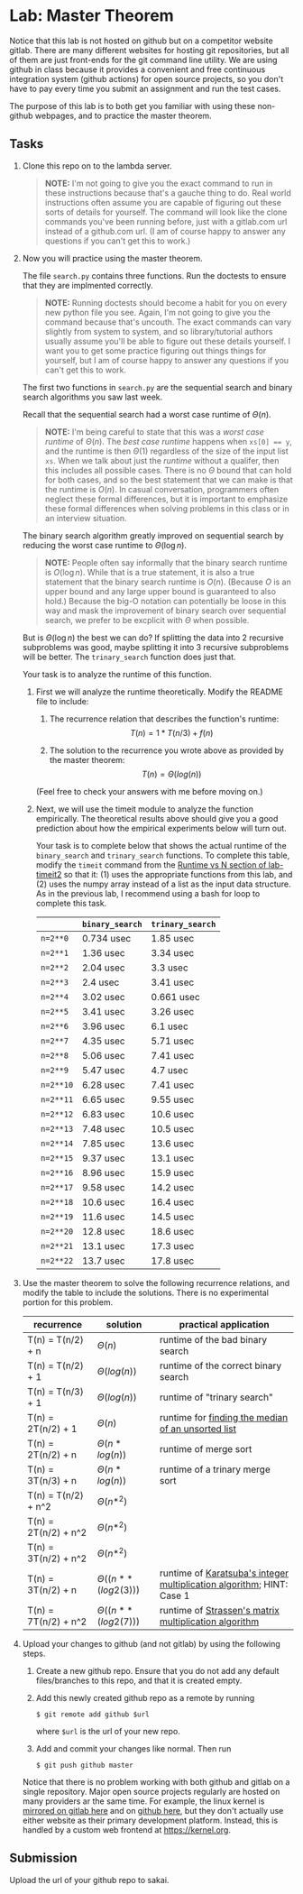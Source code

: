 # Lab: Master Theorem

Notice that this lab is not hosted on github but on a competitor website gitlab.
There are many different websites for hosting git repositories,
but all of them are just front-ends for the git command line utility.
We are using github in class because it provides a convenient and free continuous integration system (github actions) for open source projects,
so you don't have to pay every time you submit an assignment and run the test cases.

The purpose of this lab is to both get you familiar with using these non-github webpages, and to practice the master theorem.

## Tasks

1. Clone this repo on to the lambda server.

    > **NOTE:**
    > I'm not going to give you the exact command to run in these instructions because that's a gauche thing to do.
    > Real world instructions often assume you are capable of figuring out these sorts of details for yourself.
    > The command will look like the clone commands you've been running before, just with a gitlab.com url instead of a github.com url.
    > (I am of course happy to answer any questions if you can't get this to work.)

1. Now you will practice using the master theorem.

    The file `search.py` contains three functions.
    Run the doctests to ensure that they are implmented correctly.

    > **NOTE:**
    > Running doctests should become a habit for you on every new python file you see.
    > Again, I'm not going to give you the command because that's uncouth.
    > The exact commands can vary slightly from system to system,
    > and so library/tutorial authors usually assume you'll be able to figure out these details yourself.
    > I want you to get some practice figuring out things things for yourself,
    > but I am of course happy to answer any questions if you can't get this to work.

    The first two functions in `search.py` are the sequential search and binary search algorithms you saw last week.

    Recall that the sequential search had a worst case runtime of $\Theta(n)$.

    > **NOTE:**
    > I'm being careful to state that this was a *worst case runtime* of $\Theta(n)$.
    > The *best case runtime* happens when `xs[0] == y`,
    > and the runtime is then $\Theta(1)$ regardless of the size of the input list `xs`.
    > When we talk about just the *runtime* without a qualifer,
    > then this includes all possible cases.
    > There is no $\Theta$ bound that can hold for both cases,
    > and so the best statement that we can make is that the runtime is $O(n)$.
    > In casual conversation, programmers often neglect these formal differences,
    > but it is important to emphasize these formal differences when solving problems in this class or in an interview situation.

    The binary search algorithm greatly improved on sequential search by reducing the worst case runtime to $\Theta(\log n)$.

    > **NOTE:**
    > People often say informally that the binary search runtime is $O(\log n)$.
    > While that is a true statement, it is also a true statement that the binary search runtime is $O(n)$.
    > (Because $O$ is an upper bound and any large upper bound is guaranteed to also hold.)
    > Because the big-O notation can potentially be loose in this way and mask the improvement of binary search over sequential search,
    > we prefer to be excplicit with $\Theta$ when possible.

    But is $\Theta(\log n)$ the best we can do?
    If splitting the data into 2 recursive subproblems was good,
    maybe splitting it into 3 recursive subproblems will be better.
    The `trinary_search` function does just that.

    Your task is to analyze the runtime of this function.

    1. First we will analyze the runtime theoretically.
        Modify the README file to include:
    
        1. The recurrence relation that describes the function's runtime:
            $$T(n) = 1*T(n/3) + f(n)$$

        1. The solution to the recurrence you wrote above as provided by the master theorem:
            $$T(n) = \Theta(log(n))$$

        (Feel free to check your answers with me before moving on.)
    
    1. Next, we will use the timeit module to analyze the function empirically.
        The theoretical results above should give you a good prediction about how the empirical experiments below will turn out.

        Your task is to complete below that shows the actual runtime of the `binary_search` and `trinary_search` functions.
        To complete this table, modify the `timeit` command from the [Runtime vs N section of lab-timeit2](https://github.com/mikeizbicki/lab-timeit2#runtime-vs-n) so that it: (1) uses the appropriate functions from this lab, and (2) uses the numpy array instead of a list as the input data structure.
        As in the previous lab, I recommend using a bash for loop to complete this task.

        |                | `binary_search`           | `trinary_search`      |
        | -------------- | ------------------------- | --------------------- | 
        | `n=2**0`       |0.734 usec                 |1.85 usec              |
        | `n=2**1`       |1.36 usec                  |3.34 usec              |
        | `n=2**2`       |2.04 usec                  |3.3 usec               |
        | `n=2**3`       |2.4 usec                   |3.41 usec              |
        | `n=2**4`       |3.02 usec                  |0.661 usec             |
        | `n=2**5`       |3.41 usec                  |3.26 usec              |
        | `n=2**6`       |3.96 usec                  |6.1 usec               |
        | `n=2**7`       |4.35 usec                  |5.71 usec              |
        | `n=2**8`       |5.06 usec                  |7.41 usec              |
        | `n=2**9`       |5.47 usec                  |4.7 usec               |
        | `n=2**10`      |6.28 usec                  |7.41 usec              |
        | `n=2**11`      |6.65 usec                  |9.55 usec              |
        | `n=2**12`      |6.83 usec                  |10.6 usec              |
        | `n=2**13`      |7.48 usec                  |10.5 usec              |
        | `n=2**14`      |7.85 usec                  |13.6 usec              |
        | `n=2**15`      |9.37 usec                  |13.1 usec              |
        | `n=2**16`      |8.96 usec                  |15.9 usec              |
        | `n=2**17`      |9.58 usec                  |14.2 usec              |
        | `n=2**18`      |10.6 usec                  |16.4 usec              |
        | `n=2**19`      |11.6 usec                  |14.5 usec              |
        | `n=2**20`      |12.8 usec                  |18.6 usec              |
        | `n=2**21`      |13.1 usec                  |17.3 usec              |
        | `n=2**22`      |13.7 usec                  |17.8 usec              |


1. Use the master theorem to solve the following recurrence relations,
    and modify the table to include the solutions.
    There is no experimental portion for this problem.

    | recurrence           | solution                       | practical application                     |
    | -------------------- | ------------------------------ | ----------------------------------------- |
    | T(n) = T(n/2) + n    | $\Theta(n)$                    | runtime of the bad binary search          |
    | T(n) = T(n/2) + 1    | $\Theta(log(n))$               | runtime of the correct binary search      |
    | T(n) = T(n/3) + 1    | $\Theta(log(n))$               | runtime of "trinary search"               |
    | T(n) = 2T(n/2) + 1   | $\Theta(n)$                    | runtime for [finding the median of an unsorted list](https://en.wikipedia.org/wiki/Quickselect) |
    | T(n) = 2T(n/2) + n   | $\Theta(n*log(n))$             | runtime of merge sort                     |
    | T(n) = 3T(n/3) + n   | $\Theta(n*log(n))$             | runtime of a trinary merge sort           |
    | T(n) = T(n/2) + n^2  | $\Theta(n*^2)$                 |                                           |
    | T(n) = 2T(n/2) + n^2 | $\Theta(n*^2)$                 |                                           |
    | T(n) = 3T(n/2) + n^2 | $\Theta(n*^2)$                 |                                           |
    | T(n) = 3T(n/2) + n   | $\Theta((n**(log2(3)))$        | runtime of [Karatsuba's integer multiplication algorithm](https://en.wikipedia.org/wiki/Karatsuba_algorithm); HINT: Case 1 |
    | T(n) = 7T(n/2) + n^2 | $\Theta((n**(log2(7)))$        | runtime of [Strassen's matrix multiplication algorithm](https://en.wikipedia.org/wiki/Strassen_algorithm) |

1. Upload your changes to github (and not gitlab) by using the following steps.

    1. Create a new github repo.
        Ensure that you do not add any default files/branches to this repo, and that it is created empty.

    1. Add this newly created github repo as a remote by running
        ```
        $ git remote add github $url
        ```
        where `$url` is the url of your new repo.

    1. Add and commit your changes like normal.
        Then run
        ```
        $ git push github master
        ```
    
    Notice that there is no problem working with both github and gitlab on a single repository.
    Major open source projects regularly are hosted on many providers ar the same time.
    For example, the linux kernel is [mirrored on gitlab here](https://gitlab.com/linux-kernel/linux) and on [github here](https://github.com/torvalds/linux),
    but they don't actually use either website as their primary development platform.
    Instead, this is handled by a custom web frontend at <https://kernel.org>.

## Submission

Upload the url of your github repo to sakai.
